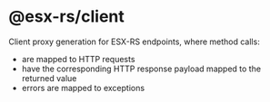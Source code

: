 # @esx-rs/client

Client proxy generation for ESX-RS endpoints, where method calls:

- are mapped to HTTP requests
- have the corresponding HTTP response payload mapped to the returned value
- errors are mapped to exceptions
